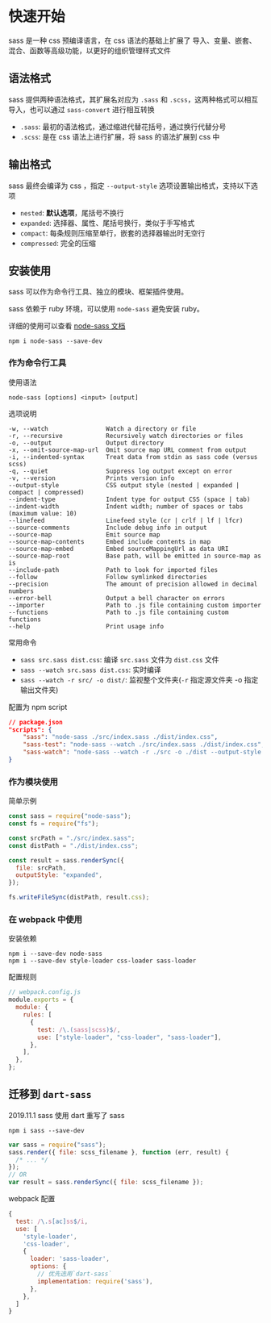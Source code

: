 # 快速开始

sass 是一种 css 预编译语言，在 css 语法的基础上扩展了 导入、变量、嵌套、混合、函数等高级功能，以更好的组织管理样式文件

## 语法格式

sass 提供两种语法格式，其扩展名对应为 `.sass` 和 `.scss`，这两种格式可以相互导入，也可以通过 `sass-convert` 进行相互转换

- `.sass`: 最初的语法格式，通过缩进代替花括号，通过换行代替分号
- `.scss`: 是在 css 语法上进行扩展，将 sass 的语法扩展到 css 中

## 输出格式

sass 最终会编译为 css ，指定 `--output-style` 选项设置输出格式，支持以下选项

- `nested`: **默认选项**，尾括号不换行
- `expanded`: 选择器、属性、尾括号换行，类似于手写格式
- `compact`: 每条规则压缩至单行，嵌套的选择器输出时无空行
- `compressed`: 完全的压缩

## 安装使用

sass 可以作为命令行工具、独立的模块、框架插件使用。

sass 依赖于 ruby 环境，可以使用 `node-sass` 避免安装 ruby。

详细的使用可以查看 [node-sass 文档](https://www.npmjs.com/package/node-sass)

```shell
npm i node-sass --save-dev
```

### 作为命令行工具

使用语法

```shell
node-sass [options] <input> [output]
```

选项说明

```shell
-w, --watch                Watch a directory or file
-r, --recursive            Recursively watch directories or files
-o, --output               Output directory
-x, --omit-source-map-url  Omit source map URL comment from output
-i, --indented-syntax      Treat data from stdin as sass code (versus scss)
-q, --quiet                Suppress log output except on error
-v, --version              Prints version info
--output-style             CSS output style (nested | expanded | compact | compressed)
--indent-type              Indent type for output CSS (space | tab)
--indent-width             Indent width; number of spaces or tabs (maximum value: 10)
--linefeed                 Linefeed style (cr | crlf | lf | lfcr)
--source-comments          Include debug info in output
--source-map               Emit source map
--source-map-contents      Embed include contents in map
--source-map-embed         Embed sourceMappingUrl as data URI
--source-map-root          Base path, will be emitted in source-map as is
--include-path             Path to look for imported files
--follow                   Follow symlinked directories
--precision                The amount of precision allowed in decimal numbers
--error-bell               Output a bell character on errors
--importer                 Path to .js file containing custom importer
--functions                Path to .js file containing custom functions
--help                     Print usage info
```

常用命令

- `sass src.sass dist.css`: 编译 `src.sass` 文件为 `dist.css` 文件
- `sass --watch src.sass dist.css`: 实时编译
- `sass --watch -r src/ -o dist/`: 监视整个文件夹(`-r` 指定源文件夹 -o 指定输出文件夹)

配置为 npm script

```json
// package.json
"scripts": {
    "sass": "node-sass ./src/index.sass ./dist/index.css",
    "sass-test": "node-sass --watch ./src/index.sass ./dist/index.css",
    "sass-watch": "node-sass --watch -r ./src -o ./dist --output-style expanded"
}
```

### 作为模块使用

简单示例

```js
const sass = require("node-sass");
const fs = require("fs");

const srcPath = "./src/index.sass";
const distPath = "./dist/index.css";

const result = sass.renderSync({
  file: srcPath,
  outputStyle: "expanded",
});

fs.writeFileSync(distPath, result.css);
```

### 在 webpack 中使用

安装依赖

```shell
npm i --save-dev node-sass
npm i --save-dev style-loader css-loader sass-loader
```

配置规则

```js
// webpack.config.js
module.exports = {
  module: {
    rules: [
      {
        test: /\.(sass|scss)$/,
        use: ["style-loader", "css-loader", "sass-loader"],
      },
    ],
  },
};
```

## 迁移到 `dart-sass`

2019.11.1 sass 使用 dart 重写了 sass

```shell
npm i sass --save-dev
```

```js
var sass = require("sass");
sass.render({ file: scss_filename }, function (err, result) {
  /* ... */
});
// OR
var result = sass.renderSync({ file: scss_filename });
```

webpack 配置

```js
{
  test: /\.s[ac]ss$/i,
  use: [
    'style-loader',
    'css-loader',
    {
      loader: 'sass-loader',
      options: {
        // 优先选用`dart-sass`
        implementation: require('sass'),
      },
    },
  ]
}
```
